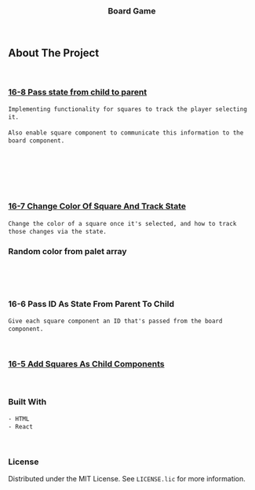 <h3 align="center">Board Game</h3>
</br>

## About The Project

<br/>

### [16-8   Pass state from child to parent](https://classroom.emeritus.org/courses/1173/pages/video-16-8-4-39-pass-state-from-child-to-parent?module_item_id=290816)  
    Implementing functionality for squares to track the player selecting it.
    
    Also enable square component to communicate this information to the board component.
  
</br>

![Alt text](./assets/game.drawio.svg)

</br>


### [16-7   Change Color Of Square And Track State](https://classroom.emeritus.org/courses/1173/pages/video-16-7-10-09-change-color-of-square-and-track-state?module_item_id=290814)  

    Change the color of a square once it's selected, and how to track those changes via the state.    
### Random color from palet array
![Alt text](./assets/game.drawio.svg)




    
<br/>

### 16-6     Pass ID As State From Parent To Child

    Give each square component an ID that's passed from the board component.

<br/>

### [16-5   Add Squares As Child Components](https://classroom.emeritus.org/courses/1173/pages/video-16-5-16-6-7-35-add-squares-as-child-components-and-pass-id-as-state-from-parent-to-child?module_item_id=290813)



<br/>


### Built With

    - HTML
    - React

<br/>

### License
Distributed under the MIT License. See `LICENSE.lic` for more information.
